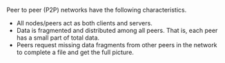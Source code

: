 Peer to peer (P2P) networks have the following characteristics.
- All nodes/peers act as both clients and servers.
- Data is fragmented and distributed among all peers. That is, each peer has a small part of total data.
- Peers request missing data fragments from other peers in the network to complete a file and get the full picture.